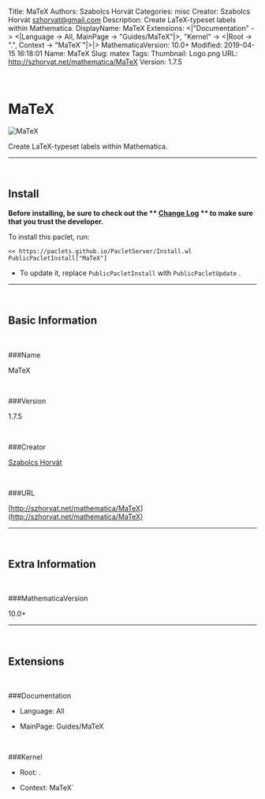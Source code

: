 Title: MaTeX
Authors: Szabolcs Horvát
Categories: misc
Creator: Szabolcs Horvát <szhorvat@gmail.com>
Description: Create LaTeX-typeset labels within Mathematica.
DisplayName: MaTeX
Extensions: <|"Documentation" -> <|Language -> All, MainPage -> "Guides/MaTeX"|>, "Kernel" -> <|Root -> ".", Context -> "MaTeX`"|>|>
MathematicaVersion: 10.0+
Modified: 2019-04-15 16:18:01
Name: MaTeX
Slug: matex
Tags: 
Thumbnail: Logo.png
URL: http://szhorvat.net/mathematica/MaTeX
Version: 1.7.5

<a id="matex" class="Section" style="width:0;height:0;margin:0;padding:0;">&zwnj;</a>

# MaTeX

![MaTeX]({filename}/img/MaTeX/Logo.png)

Create LaTeX-typeset labels within Mathematica.

---

<a id="install" class="Subsection" style="width:0;height:0;margin:0;padding:0;">&zwnj;</a>

## Install

**Before installing, be sure to check out the ** **[Change Log](https://paclets.github.io/PacletServer/pages/log.html)** ** to make sure that you trust the developer.**

To install this paclet, run:

    << https://paclets.github.io/PacletServer/Install.wl
    PublicPacletInstall["MaTeX"]

*  To update it, replace  `PublicPacletInstall` with  `PublicPacletUpdate` . 

---

<a id="basicinformation" class="Subsection" style="width:0;height:0;margin:0;padding:0;">&zwnj;</a>

## Basic Information

<a id="name" class="Subsubsection" style="width:0;height:0;margin:0;padding:0;">&zwnj;</a>

###Name

MaTeX

<a id="version" class="Subsubsection" style="width:0;height:0;margin:0;padding:0;">&zwnj;</a>

###Version

1.7.5

<a id="creator" class="Subsubsection" style="width:0;height:0;margin:0;padding:0;">&zwnj;</a>

###Creator

[Szabolcs Horvát](mailto:szhorvat@gmail.com)

<a id="url" class="Subsubsection" style="width:0;height:0;margin:0;padding:0;">&zwnj;</a>

###URL

[http://szhorvat.net/mathematica/MaTeX](http://szhorvat.net/mathematica/MaTeX)

---

<a id="extrainformation" class="Subsection" style="width:0;height:0;margin:0;padding:0;">&zwnj;</a>

## Extra Information

<a id="mathematicaversion" class="Subsubsection" style="width:0;height:0;margin:0;padding:0;">&zwnj;</a>

###MathematicaVersion

10.0+

---

<a id="extensions" class="Subsection" style="width:0;height:0;margin:0;padding:0;">&zwnj;</a>

## Extensions

<a id="documentation" class="Subsubsection" style="width:0;height:0;margin:0;padding:0;">&zwnj;</a>

###Documentation

*  Language: All

*  MainPage: Guides/MaTeX

<a id="kernel" class="Subsubsection" style="width:0;height:0;margin:0;padding:0;">&zwnj;</a>

###Kernel

*  Root: .

*  Context: MaTeX`